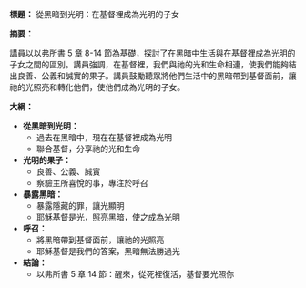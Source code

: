 **標題：** 從黑暗到光明：在基督裡成為光明的子女

**摘要：**

講員以以弗所書 5 章 8-14 節為基礎，探討了在黑暗中生活與在基督裡成為光明的子女之間的區別。講員強調，在基督裡，我們與祂的光和生命相連，使我們能夠結出良善、公義和誠實的果子。講員鼓勵聽眾將他們生活中的黑暗帶到基督面前，讓祂的光照亮和轉化他們，使他們成為光明的子女。

**大綱：**

* **從黑暗到光明：**
    * 過去在黑暗中，現在在基督裡成為光明
    * 聯合基督，分享祂的光和生命
* **光明的果子：**
    * 良善、公義、誠實
    * 察驗主所喜悅的事，專注於呼召
* **暴露黑暗：**
    * 暴露隱藏的罪，讓光顯明
    * 耶穌基督是光，照亮黑暗，使之成為光明
* **呼召：**
    * 將黑暗帶到基督面前，讓祂的光照亮
    * 耶穌基督是我們的答案，黑暗無法勝過光
* **結論：**
    * 以弗所書 5 章 14 節：醒來，從死裡復活，基督要光照你